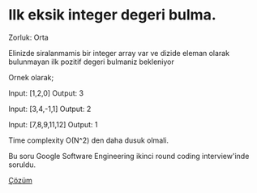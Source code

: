 # Ilk eksik integer degeri bulma. 

Zorluk: Orta

Elinizde siralanmamis bir integer array var ve dizide eleman olarak bulunmayan ilk pozitif degeri bulmaniz bekleniyor

Ornek olarak;

Input: [1,2,0]
Output: 3

Input: [3,4,-1,1]
Output: 2

Input: [7,8,9,11,12]
Output: 1

Time complexity O(N^2) den daha dusuk olmali.

Bu soru Google Software Engineering ikinci round coding interview'inde soruldu. 

[Çözüm](../cozumler/ilk-eksik-integer-degeri-bulma)